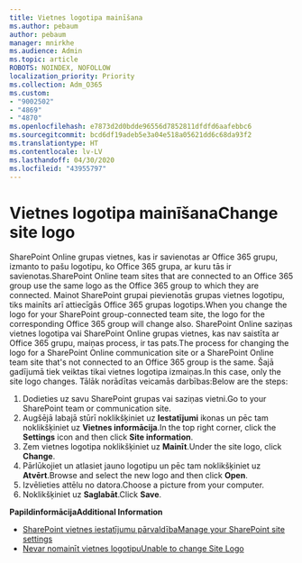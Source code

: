 ```yaml
---
title: Vietnes logotipa mainīšana
ms.author: pebaum
author: pebaum
manager: mnirkhe
ms.audience: Admin
ms.topic: article
ROBOTS: NOINDEX, NOFOLLOW
localization_priority: Priority
ms.collection: Adm_O365
ms.custom:
- "9002502"
- "4869"
- "4870"
ms.openlocfilehash: e7873d2d0bdde96556d7852811dfdfd6aafebbc6
ms.sourcegitcommit: bcd6df19adeb5e3a04e518a05621dd6c68da93f2
ms.translationtype: HT
ms.contentlocale: lv-LV
ms.lasthandoff: 04/30/2020
ms.locfileid: "43955797"
---
```

# <a name="change-site-logo"></a><span data-ttu-id="873ed-102">Vietnes logotipa mainīšana</span><span class="sxs-lookup"><span data-stu-id="873ed-102">Change site logo</span></span>

<span data-ttu-id="873ed-103">SharePoint Online grupas vietnes, kas ir savienotas ar Office 365 grupu, izmanto to pašu logotipu, ko Office 365 grupa, ar kuru tās ir savienotas.</span><span class="sxs-lookup"><span data-stu-id="873ed-103">SharePoint Online team sites that are connected to an Office 365 group use the same logo as the Office 365 group to which they are connected.</span></span> <span data-ttu-id="873ed-104">Mainot SharePoint grupai pievienotās grupas vietnes logotipu, tiks mainīts arī attiecīgās Office 365 grupas logotips.</span><span class="sxs-lookup"><span data-stu-id="873ed-104">When you change the logo for your SharePoint group-connected team site, the logo for the corresponding Office 365 group will change also.</span></span> <span data-ttu-id="873ed-105">SharePoint Online saziņas vietnes logotipa vai SharePoint Online grupas vietnes, kas nav saistīta ar Office 365 grupu, maiņas process, ir tas pats.</span><span class="sxs-lookup"><span data-stu-id="873ed-105">The process for changing the logo for a SharePoint Online communication site or a SharePoint Online team site that's not connected to an Office 365 group is the same.</span></span> <span data-ttu-id="873ed-106">Šajā gadījumā tiek veiktas tikai vietnes logotipa izmaiņas.</span><span class="sxs-lookup"><span data-stu-id="873ed-106">In this case, only the site logo changes.</span></span> <span data-ttu-id="873ed-107">Tālāk norādītas veicamās darbības:</span><span class="sxs-lookup"><span data-stu-id="873ed-107">Below are the steps:</span></span>

1. <span data-ttu-id="873ed-108">Dodieties uz savu SharePoint grupas vai saziņas vietni.</span><span class="sxs-lookup"><span data-stu-id="873ed-108">Go to your SharePoint team or communication site.</span></span>
2. <span data-ttu-id="873ed-109">Augšējā labajā stūrī noklikšķiniet uz **Iestatījumi** ikonas un pēc tam noklikšķiniet uz **Vietnes informācija**.</span><span class="sxs-lookup"><span data-stu-id="873ed-109">In the top right corner, click the **Settings** icon and then click **Site information**.</span></span>
3. <span data-ttu-id="873ed-110">Zem vietnes logotipa noklikšķiniet uz **Mainīt**.</span><span class="sxs-lookup"><span data-stu-id="873ed-110">Under the site logo, click **Change**.</span></span>
4. <span data-ttu-id="873ed-111">Pārlūkojiet un atlasiet jauno logotipu un pēc tam noklikšķiniet uz **Atvērt**.</span><span class="sxs-lookup"><span data-stu-id="873ed-111">Browse and select the new logo and then click **Open**.</span></span>
5. <span data-ttu-id="873ed-112">Izvēlieties attēlu no datora.</span><span class="sxs-lookup"><span data-stu-id="873ed-112">Choose a picture from your computer.</span></span>
6. <span data-ttu-id="873ed-113">Noklikšķiniet uz **Saglabāt**.</span><span class="sxs-lookup"><span data-stu-id="873ed-113">Click **Save**.</span></span>

<span data-ttu-id="873ed-114">**Papildinformācija**</span><span class="sxs-lookup"><span data-stu-id="873ed-114">**Additional Information**</span></span>

- [<span data-ttu-id="873ed-115">SharePoint vietnes iestatījumu pārvaldība</span><span class="sxs-lookup"><span data-stu-id="873ed-115">Manage your SharePoint site settings</span></span>](https://support.office.com/article/manage-your-sharepoint-site-settings-8376034d-d0c7-446e-9178-6ab51c58df42)
- [<span data-ttu-id="873ed-116">Nevar nomainīt vietnes logotipu</span><span class="sxs-lookup"><span data-stu-id="873ed-116">Unable to change Site Logo</span></span>](https://docs.microsoft.com/sharepoint/troubleshoot/sites/error-when-changing-o365-site-logo)
